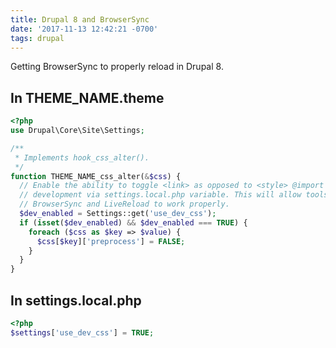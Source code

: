 ```yaml
---
title: Drupal 8 and BrowserSync
date: '2017-11-13 12:42:21 -0700'
tags: drupal
---
```


Getting BrowserSync to properly reload in Drupal 8.



## In THEME_NAME.theme

```php
<?php
use Drupal\Core\Site\Settings;

/**
 * Implements hook_css_alter().
 */
function THEME_NAME_css_alter(&$css) {
  // Enable the ability to toggle <link> as opposed to <style> @import during
  // development via settings.local.php variable. This will allow tools like
  // BrowserSync and LiveReload to work properly.
  $dev_enabled = Settings::get('use_dev_css');
  if (isset($dev_enabled) && $dev_enabled === TRUE) {
    foreach ($css as $key => $value) {
      $css[$key]['preprocess'] = FALSE;
    }
  }
}
```

## In settings.local.php

```php
<?php
$settings['use_dev_css'] = TRUE;
```
